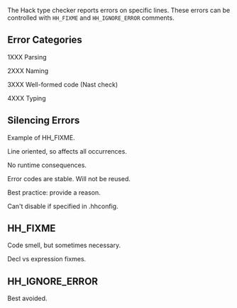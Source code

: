 The Hack type checker reports errors on specific lines. These errors
can be controlled with `HH_FIXME` and `HH_IGNORE_ERROR` comments.

## Error Categories

1XXX Parsing

2XXX Naming

3XXX Well-formed code (Nast check)

4XXX Typing

## Silencing Errors

Example of HH_FIXME.

Line oriented, so affects all occurrences.

No runtime consequences.

Error codes are stable. Will not be reused.

Best practice: provide a reason.

Can't disable if specified in .hhconfig.

## HH_FIXME

Code smell, but sometimes necessary.

Decl vs expression fixmes.

## HH_IGNORE_ERROR

Best avoided.

